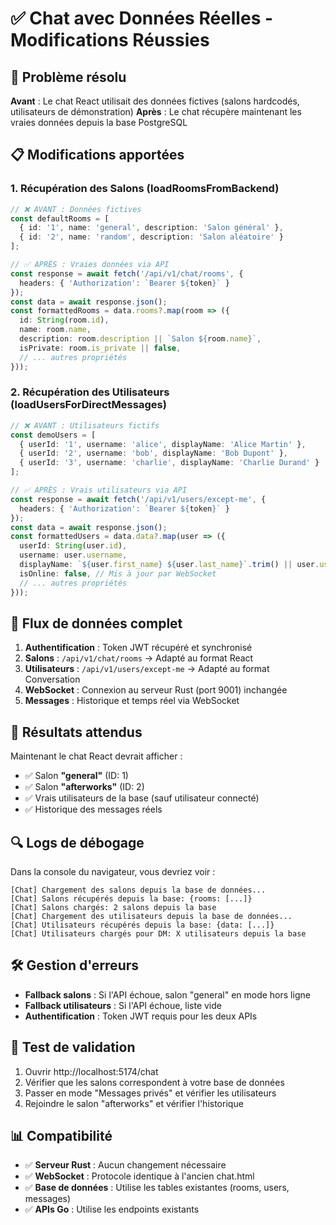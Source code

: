# ✅ Chat avec Données Réelles - Modifications Réussies

## 🎯 Problème résolu

**Avant** : Le chat React utilisait des données fictives (salons hardcodés, utilisateurs de démonstration)
**Après** : Le chat récupère maintenant les vraies données depuis la base PostgreSQL

## 📋 Modifications apportées

### 1. Récupération des Salons (loadRoomsFromBackend)

```typescript
// ❌ AVANT : Données fictives
const defaultRooms = [
  { id: '1', name: 'general', description: 'Salon général' },
  { id: '2', name: 'random', description: 'Salon aléatoire' }
];

// ✅ APRÈS : Vraies données via API
const response = await fetch('/api/v1/chat/rooms', {
  headers: { 'Authorization': `Bearer ${token}` }
});
const data = await response.json();
const formattedRooms = data.rooms?.map(room => ({
  id: String(room.id),
  name: room.name,
  description: room.description || `Salon ${room.name}`,
  isPrivate: room.is_private || false,
  // ... autres propriétés
}));
```

### 2. Récupération des Utilisateurs (loadUsersForDirectMessages)

```typescript
// ❌ AVANT : Utilisateurs fictifs
const demoUsers = [
  { userId: '1', username: 'alice', displayName: 'Alice Martin' },
  { userId: '2', username: 'bob', displayName: 'Bob Dupont' },
  { userId: '3', username: 'charlie', displayName: 'Charlie Durand' }
];

// ✅ APRÈS : Vrais utilisateurs via API
const response = await fetch('/api/v1/users/except-me', {
  headers: { 'Authorization': `Bearer ${token}` }
});
const data = await response.json();
const formattedUsers = data.data?.map(user => ({
  userId: String(user.id),
  username: user.username,
  displayName: `${user.first_name} ${user.last_name}`.trim() || user.username,
  isOnline: false, // Mis à jour par WebSocket
  // ... autres propriétés
}));
```

## 🔄 Flux de données complet

1. **Authentification** : Token JWT récupéré et synchronisé
2. **Salons** : `/api/v1/chat/rooms` → Adapté au format React
3. **Utilisateurs** : `/api/v1/users/except-me` → Adapté au format Conversation
4. **WebSocket** : Connexion au serveur Rust (port 9001) inchangée
5. **Messages** : Historique et temps réel via WebSocket

## 🎯 Résultats attendus

Maintenant le chat React devrait afficher :
- ✅ Salon **"general"** (ID: 1)
- ✅ Salon **"afterworks"** (ID: 2)
- ✅ Vrais utilisateurs de la base (sauf utilisateur connecté)
- ✅ Historique des messages réels

## 🔍 Logs de débogage

Dans la console du navigateur, vous devriez voir :
```
[Chat] Chargement des salons depuis la base de données...
[Chat] Salons récupérés depuis la base: {rooms: [...]}
[Chat] Salons chargés: 2 salons depuis la base
[Chat] Chargement des utilisateurs depuis la base de données...
[Chat] Utilisateurs récupérés depuis la base: {data: [...]}
[Chat] Utilisateurs chargés pour DM: X utilisateurs depuis la base
```

## 🛠️ Gestion d'erreurs

- **Fallback salons** : Si l'API échoue, salon "general" en mode hors ligne
- **Fallback utilisateurs** : Si l'API échoue, liste vide
- **Authentification** : Token JWT requis pour les deux APIs

## 🧪 Test de validation

1. Ouvrir http://localhost:5174/chat
2. Vérifier que les salons correspondent à votre base de données
3. Passer en mode "Messages privés" et vérifier les utilisateurs
4. Rejoindre le salon "afterworks" et vérifier l'historique

## 📊 Compatibilité

- ✅ **Serveur Rust** : Aucun changement nécessaire
- ✅ **WebSocket** : Protocole identique à l'ancien chat.html
- ✅ **Base de données** : Utilise les tables existantes (rooms, users, messages)
- ✅ **APIs Go** : Utilise les endpoints existants 